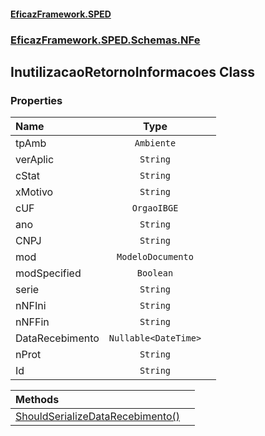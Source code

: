 #### [EficazFramework.SPED](EficazFrameworkSPED.md 'EficazFramework SPED')
### [EficazFramework.SPED.Schemas.NFe](EficazFramework.SPED.Schemas.NFe.md 'EficazFramework.SPED.Schemas.NFe')

## InutilizacaoRetornoInformacoes Class
### Properties

| Name | Type | |
| :--- | :---: | :--- |
| tpAmb | `Ambiente` |  |
| verAplic | `String` |  |
| cStat | `String` |  |
| xMotivo | `String` |  |
| cUF | `OrgaoIBGE` |  |
| ano | `String` |  |
| CNPJ | `String` |  |
| mod | `ModeloDocumento` |  |
| modSpecified | `Boolean` |  |
| serie | `String` |  |
| nNFIni | `String` |  |
| nNFFin | `String` |  |
| DataRecebimento | `Nullable<DateTime>` |  |
| nProt | `String` |  |
| Id | `String` |  |

| Methods | |
| :--- | :--- |
| [ShouldSerializeDataRecebimento()](EficazFramework.SPED.Schemas.NFe/InutilizacaoRetornoInformacoes/ShouldSerializeDataRecebimento().md 'EficazFramework.SPED.Schemas.NFe.InutilizacaoRetornoInformacoes.ShouldSerializeDataRecebimento()') | |
